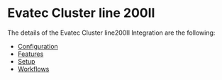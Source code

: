 ﻿# Evatec Cluster line 200II

The details of the Evatec Cluster line200II Integration are the following:
* [Configuration](/AMSOsram/techspec>connectiot>iotequipmenttypes>EvatecClusterline200II>EvatecClusterline200II-Configuration)
* [Features](/AMSOsram/techspec>connectiot>iotequipmenttypes>EvatecClusterline200II>EvatecClusterline200II-Features)
* [Setup](/AMSOsram/techspec>connectiot>iotequipmenttypes>EvatecClusterline200II>EvatecClusterline200II-Setup)
* [Workflows](/AMSOsram/techspec>connectiot>iotequipmenttypes>EvatecClusterline200II>EvatecClusterline200II-Workflows)


